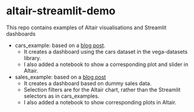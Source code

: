 # altair-streamlit-demo

This repo contains examples of Altair visualisations and Streamlit dashboards

* cars_example: based on a [blog post](https://sakizo-blog.com/en/586/).
  * It creates a dashboard using the cars dataset in the vega-datasets library.
  * I also added a notebook to show a corresponding plot and slider in Altair.
* sales_example: based on a [blog post](https://blog.streamlit.io/drill-downs-and-filtering-with-streamlit-and-altair/)
  * It creates a dashboard based on dummy sales data.
  * Selection filters are for the Altair chart, rather than the Streamlit selectors as in cars_examples.
  * I also added a notebook to show corresponding plots in Altair.